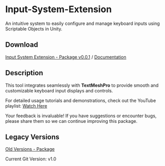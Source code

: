 # Input-System-Extension

An intuitive system to easily configure and manage keyboard inputs using Scriptable Objects in Unity.

## Download

[Input System Extension - Package v0.0.1](https://drive.google.com/file/d/1IXIawTOL3ezne7OA4ihCENJjszm82JpY/view?usp=drive_link)
/
[Documentation](https://drive.google.com/file/d/1_bD-kZMXVv6yXhOPbyjqCeg-AHLCWh2T/view?usp=drive_link)

## Description

This tool integrates seamlessly with **TextMeshPro** to provide smooth and customizable keyboard input displays and controls.

For detailed usage tutorials and demonstrations, check out the YouTube playlist: [Watch Here](https://www.youtube.com/playlist?list=PL5hnfx09yM4Kqkhx0KHyUW0kWviPMTPCs)

Your feedback is invaluable! If you have suggestions or encounter bugs, please share them so we can continue improving this package.

## Legacy Versions

[Old Versions - Package](https://drive.google.com/drive/folders/1882_aAK2gTwdIFMDfoZKAeK-3r-N3Z_2?usp=drive_link)

Current Git Version: v1.0